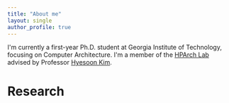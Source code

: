 ```yaml
---
title: "About me"
layout: single
author_profile: true
---
```


I'm currently a first-year Ph.D. student at Georgia Institute of Technology, focusing on Computer Architecture. I'm a member of the [HPArch Lab](http://hparch.gatech.edu/index.html) advised by Professor [Hyesoon Kim](https://www.cc.gatech.edu/~hyesoon/).

# Research

